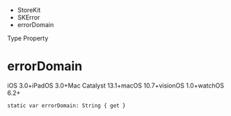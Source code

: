 

- StoreKit
- SKError
-  errorDomain 

Type Property

# errorDomain

iOS 3.0+iPadOS 3.0+Mac Catalyst 13.1+macOS 10.7+visionOS 1.0+watchOS 6.2+

``` source
static var errorDomain: String { get }
```

